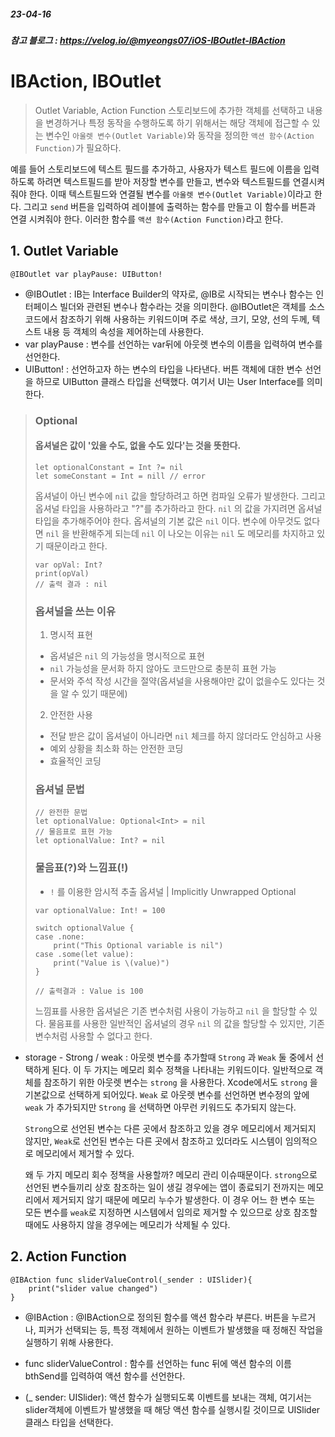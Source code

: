 ##### 23-04-16
##### 참고 블로그 : https://velog.io/@myeongs07/iOS-IBOutlet-IBAction
# IBAction, IBOutlet


> Outlet Variable, Action Function
스토리보드에 추가한 객체를 선택하고 내용을 변경하거나 특정 동작을 수행하도록 하기 위해서는 해당 객체에 접근할 수 있는 변수인 `아울렛 변수(Outlet Variable)`와 동작을 정의한 `액션 함수(Action Function)`가 필요하다.

예를 들어 스토리보드에 텍스트 필드를 추가하고, 사용자가 텍스트 필드에 이름을 입력하도록 하려면 텍스트필드를 받아 저장할 변수를 만들고, 변수와 텍스트필드를 연결시켜 줘야 한다. 
이때 텍스트필드와 연결될 변수를 `아울렛 변수(Outlet Variable)`이라고 한다. 
그리고 `send` 버튼을 입력하여 레이블에 출력하는 함수를 만들고 이 함수를 버튼과 연결 시켜줘야 한다. 이러한 함수를 `액션 함수(Action Function)`라고 한다.


## 1. Outlet Variable
```@IBOutlet var playPause: UIButton!``` 
* @IBOutlet : 
    IB는 Interface Builder의 약자로, @IB로 시작되는 변수나 함수는 인터페이스 빌더와 관련된 변수나 함수라는 것을 의미한다.
    @IBOutlet은 객체를 소스 코드에서 참조하기 위해 사용하는 키워드이며 주로 색상, 크기, 모양, 선의 두께, 텍스트 내용 등 객체의 속성을 제어하는데 사용한다.
* var playPause : 
    변수를 선언하는 var뒤에 아웃렛 변수의 이름을 입력하여 변수를 선언한다.
* UIButton! : 
    선언하고자 하는 변수의 타입을 나타낸다. 버튼 객체에 대한 변수 선언을 하므로 UIButton 클래스 타입을 선택했다. 여기서 UI는 User Interface를 의미한다.

> ### Optional 
> #### 옵셔널은 값이 '있을 수도, 없을 수도 있다'는 것을 뜻한다.
> ``` 
> let optionalConstant = Int ?= nil
> let someConstant = Int = nill // error
> ```
>  옵셔널이 아닌 변수에 `nil` 값을 할당하려고 하면 컴파일 오류가 발생한다. 그리고 옵셔널 타입을 사용하라고 "?"를 추가하라고 한다.
>  `nil` 의 값을 가지려면 옵셔널 타입을 추가해주어야 한다. 옵셔널의 기본 값은 `nil` 이다.
>  변수에 아무것도 없다면 `nil` 을 반환해주게 되는데 `nil` 이 나오는 이유는 `nil` 도 메모리를 차지하고 있기 때문이라고 한다.
> ```
> var opVal: Int?
> print(opVal)
> // 출력 결과 : nil
> ```
>
> ### 옵셔널을 쓰는 이유
> 1. 명시적 표현
> - 옵셔널은 `nil` 의 가능성을 명시적으로 표현
> - `nil` 가능성을 문서화 하지 않아도 코드만으로 충분히 표현 가능
> - 문서와 주석 작성 시간을 절약(옵셔널을 사용해야만 값이 없을수도 있다는 것을 알 수 있기 때문에)
> 2. 안전한 사용
> - 전달 받은 값이 옵셔널이 아니라면 `nil` 체크를 하지 않더라도 안심하고 사용
> - 예외 상황을 최소화 하는 안전한 코딩
> - 효율적인 코딩
>
> ### 옵셔널 문법
> ```
> // 완전한 문법
> let optionalValue: Optional<Int> = nil
> // 물음표로 표현 가능
> let optionalValue: Int? = nil
> ```
>
> ### 물음표(?)와 느낌표(!)
> * `!` 를 이용한 암시적 추출 옵셔널 | Implicitly Unwrapped Optional
> ```
> var optionalValue: Int! = 100
> 
> switch optionalValue {
> case .none:
>     print("This Optional variable is nil")
> case .some(let value):
>     print("Value is \(value)")
> }
> 
> // 출력결과 : Value is 100
> ```
> 느낌표를 사용한 옵셔널은 기존 변수처럼 사용이 가능하고 `nil` 을 할당할 수 있다.
> 물음표를 사용한 일반적인 옵셔널의 경우 `nil` 의 값을 할당할 수 있지만, 기존 변수처럼 사용할 수 없다고 한다.

* storage - Strong / weak :
    아웃렛 변수를 추가할때 `Strong` 과 `Weak` 둘 중에서 선택하게 된다. 이 두 가지는 메모리 회수 정책을 나타내는 키워드이다.
    일반적으로 객체를 참조하기 위한 아웃렛 변수는 `strong` 을 사용한다. Xcode에서도 `strong` 을 기본값으로 선택하게 되어있다.
    `Weak` 로 아웃렛 변수를 선언하면 변수정의 앞에 `weak` 가 추가되지만 `Strong` 을 선택하면 아무런 키워드도 추가되지 않는다.

    `Strong`으로 선언된 변수는 다른 곳에서 참조하고 있을 경우 메모리에서 제거되지 않지만, `Weak`로 선언된 변수는 다른 곳에서 참조하고 있더라도 시스템이 임의적으로 메모리에서 제거할 수 있다.

    왜 두 가지 메모리 회수 정책을 사용할까?
    메모리 관리 이슈때문이다.
    `strong`으로 선언된 변수들끼리 상호 참조하는 일이 생길 경우에는 앱이 종료되기 전까지는 메모리에서 제거되지 않기 때문에 메모리 누수가 발생한다.
    이 경우 어느 한 변수 또는 모든 변수를 `weak`로 지정하면 시스템에서 임의로 제거할 수 있으므로 상호 참조할 때에도 사용하지 않을 경우에는 메모리가 삭제될 수 있다.


## 2. Action Function
```
@IBAction func sliderValueControl(_sender : UISlider){
    print("slider value changed")
}
```
* @IBAction :
    @IBAction으로 정의된 함수를 액션 함수라 부른다.
    버튼을 누르거나, 피커가 선택되는 등, 특정 객체에서 원하는 이벤트가 발생했을 때 정해진 작업을 실행하기 위해 사용한다.

* func sliderValueControl :
    함수를 선언하는 func 뒤에 액션 함수의 이름 bthSend를 입력하여 액션 함수를 선언한다.

* (_ sender: UISlider):
    액션 함수가 실행되도록 이벤트를 보내는 객체, 여기서는 slider객체에 이벤트가 발생했을 때 해당 액션 함수를 실행시킬 것이므로 UISlider 클래스 타입을 선택한다.